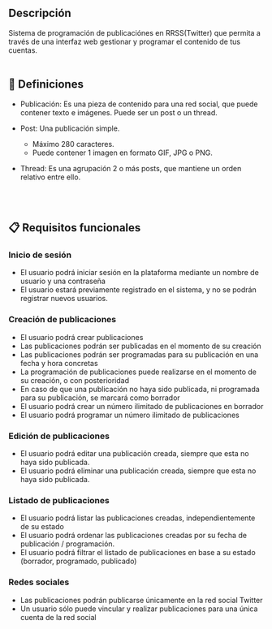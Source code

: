 
## Descripción
Sistema de programación de publicaciónes en RRSS(Twitter) que permita a través de una interfaz web gestionar y programar el contenido de tus cuentas.
<br/>
<br/>

## 📕 Definiciones
- Publicación: Es una pieza de contenido para una red social, que puede contener texto e imágenes. Puede ser un post o un thread.

- Post: Una publicación simple.
	- Máximo 280 caracteres.
	- Puede contener 1 imagen en formato GIF, JPG o PNG.

- Thread: Es una agrupación 2 o más posts, que mantiene un orden relativo entre ello.

<br/>
<br/>

## 📋 Requisitos funcionales

### Inicio de sesión

- El usuario podrá iniciar sesión en la plataforma mediante un nombre de usuario y una contraseña
- El usuario estará previamente registrado en el sistema, y no se podrán registrar nuevos usuarios.

### Creación de publicaciones
- El usuario podrá crear publicaciones
- Las publicaciones podrán ser publicadas en el momento de su creación
- Las publicaciones podrán ser programadas para su publicación en una fecha y hora concretas
- La programación de publicaciones puede realizarse en el momento de su creación, o con posterioridad
- En caso de que una publicación no haya sido publicada, ni programada para su publicación, se marcará como borrador
- El usuario podrá crear un número ilimitado de publicaciones en borrador
- El usuario podrá programar un número ilimitado de publicaciones

### Edición de publicaciones
- El usuario podrá editar una publicación creada, siempre que esta no haya sido publicada.
- El usuario podrá eliminar una publicación creada, siempre que esta no haya sido publicada.

###  Listado de publicaciones
- El usuario podrá listar las publicaciones creadas, independientemente de su estado
- El usuario podrá ordenar las publicaciones creadas por su fecha de publicación / programación.
- El usuario podrá filtrar el listado de publicaciones en base a su estado (borrador, programado, publicado)

### Redes sociales
- Las publicaciones podrán publicarse únicamente en la red social Twitter
- Un usuario sólo puede vincular y realizar publicaciones para una única cuenta de la red social
